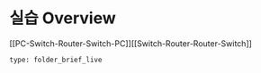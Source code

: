 # 실습 Overview
[[PC-Switch-Router-Switch-PC]][[Switch-Router-Router-Switch]]
 
```ccard
type: folder_brief_live
```
 
